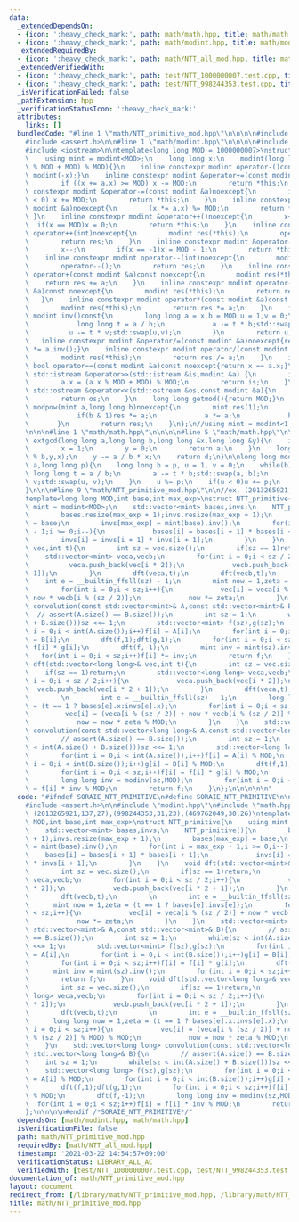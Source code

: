 ```yaml
---
data:
  _extendedDependsOn:
  - {icon: ':heavy_check_mark:', path: math/math.hpp, title: math/math.hpp}
  - {icon: ':heavy_check_mark:', path: math/modint.hpp, title: math/modint.hpp}
  _extendedRequiredBy:
  - {icon: ':heavy_check_mark:', path: math/NTT_all_mod.hpp, title: math/NTT_all_mod.hpp}
  _extendedVerifiedWith:
  - {icon: ':heavy_check_mark:', path: test/NTT_1000000007.test.cpp, title: test/NTT_1000000007.test.cpp}
  - {icon: ':heavy_check_mark:', path: test/NTT_998244353.test.cpp, title: test/NTT_998244353.test.cpp}
  _isVerificationFailed: false
  _pathExtension: hpp
  _verificationStatusIcon: ':heavy_check_mark:'
  attributes:
    links: []
  bundledCode: "#line 1 \"math/NTT_primitive_mod.hpp\"\n\n\n\n#include <vector>\n\
    #include <assert.h>\n\n#line 1 \"math/modint.hpp\"\n\n\n\n#include <algorithm>\n\
    #include <iostream>\n\ntemplate<long long MOD = 1000000007>\nstruct modint {\n\
    \    using mint = modint<MOD>;\n    long long x;\n    modint(long long a = 0):x((a\
    \ % MOD + MOD) % MOD){}\n    inline constexpr modint operator-()const noexcept{return\
    \ modint(-x);}\n    inline constexpr modint &operator+=(const modint &a)noexcept{\n\
    \        if ((x += a.x) >= MOD) x -= MOD;\n        return *this;\n    }\n    inline\
    \ constexpr modint &operator-=(const modint &a)noexcept{\n        if ((x -= a.x)\
    \ < 0) x += MOD;\n        return *this;\n    }\n    inline constexpr modint &operator*=(const\
    \ modint &a)noexcept{\n        (x *= a.x) %= MOD;\n        return *this;\n   \
    \ }\n    inline constexpr modint &operator++()noexcept{\n        x++;\n      \
    \  if(x == MOD)x = 0;\n        return *this;\n    }\n    inline constexpr modint\
    \ operator++(int)noexcept{\n        modint res(*this);\n        operator++();\n\
    \        return res;\n    }\n    inline constexpr modint &operator--()noexcept{\n\
    \        x--;\n        if(x == -1)x = MOD - 1;\n        return *this;\n    }\n\
    \    inline constexpr modint operator--(int)noexcept{\n        modint res(*this);\n\
    \        operator--();\n        return res;\n    }\n    inline constexpr modint\
    \ operator+(const modint &a)const noexcept{\n        modint res(*this);\n    \
    \    return res += a;\n    }\n    inline constexpr modint operator-(const modint\
    \ &a)const noexcept{\n        modint res(*this);\n        return res -= a;\n \
    \   }\n    inline constexpr modint operator*(const modint &a)const noexcept{\n\
    \        modint res(*this);\n        return res *= a;\n    }\n    inline constexpr\
    \ modint inv()const{\n        long long a = x,b = MOD,u = 1,v = 0;\n        while(b){\n\
    \            long long t = a / b;\n            a -= t * b;std::swap(a,b);\n  \
    \          u -= t * v;std::swap(u,v);\n        }\n        return u;\n    }\n \
    \   inline constexpr modint &operator/=(const modint &a)noexcept{return (*this)\
    \ *= a.inv();}\n    inline constexpr modint operator/(const modint &a)const noexcept{\n\
    \        modint res(*this);\n        return res /= a;\n    }\n    inline constexpr\
    \ bool operator==(const modint &a)const noexcept{return x == a.x;}\n    friend\
    \ std::istream &operator>>(std::istream &is,modint &a) {\n        is >> a.x;\n\
    \        a.x = (a.x % MOD + MOD) % MOD;\n        return is;\n    }\n    friend\
    \ std::ostream &operator<<(std::ostream &os,const modint &a){\n        os << a.x;\n\
    \        return os;\n    }\n    long long getmod(){return MOD;}\n    friend mint\
    \ modpow(mint a,long long b)noexcept{\n        mint res(1);\n        while(b){\n\
    \            if(b & 1)res *= a;\n            a *= a;\n            b >>= 1;\n \
    \       }\n        return res;\n    }\n};\n//using mint = modint<1'000'000'007>::mint;\n\
    \n\n\n#line 1 \"math/math.hpp\"\n\n\n\n#line 5 \"math/math.hpp\"\n\nlong long\
    \ extgcd(long long a,long long b,long long &x,long long &y){\n    if(b == 0){\n\
    \        x = 1;\n        y = 0;\n        return a;\n    }\n    long long d = extgcd(b,a\
    \ % b,y,x);\n    y -= a / b * x;\n    return d;\n}\n\nlong long modinv(long long\
    \ a,long long p){\n    long long b = p, u = 1, v = 0;\n    while(b){\n       \
    \ long long t = a / b;\n        a -= t * b;std::swap(a, b);\n        u -= t *\
    \ v;std::swap(u, v);\n    }\n    u %= p;\n    if(u < 0)u += p;\n    return u;\n\
    }\n\n\n#line 9 \"math/NTT_primitive_mod.hpp\"\n\n//ex. (2013265921,137,27),(998244353,31,23),(469762049,30,26)\n\
    template<long long MOD,int base,int max_exp>\nstruct NTT_primitive{\n    using\
    \ mint = modint<MOD>;\n    std::vector<mint> bases,invs;\n    NTT_primitive(){\n\
    \        bases.resize(max_exp + 1);invs.resize(max_exp + 1);\n        bases[max_exp]\
    \ = base;\n        invs[max_exp] = mint(base).inv();\n        for(int i = max_exp\
    \ - 1;i >= 0;i--){\n            bases[i] = bases[i + 1] * bases[i + 1];\n    \
    \        invs[i] = invs[i + 1] * invs[i + 1];\n        }\n    }\n    void dft(std::vector<mint>&\
    \ vec,int t){\n        int sz = vec.size();\n        if(sz == 1)return;\n    \
    \    std::vector<mint> veca,vecb;\n        for(int i = 0;i < sz / 2;i++){\n  \
    \          veca.push_back(vec[i * 2]);\n            vecb.push_back(vec[i * 2 +\
    \ 1]);\n        }\n        dft(veca,t);\n        dft(vecb,t);\n        \n    \
    \    int e = __builtin_ffsll(sz) - 1;\n        mint now = 1,zeta = (t == 1 ? bases[e]:invs[e]);\n\
    \        for(int i = 0;i < sz;i++){\n            vec[i] = veca[i % (sz / 2)] +\
    \ now * vecb[i % (sz / 2)];\n            now *= zeta;\n        }\n    }\n    std::vector<mint>\
    \ convolution(const std::vector<mint>& A,const std::vector<mint>& B){\n      \
    \  // assert(A.size() == B.size());\n        int sz = 1;\n        while(sz < int(A.size()\
    \ + B.size()))sz <<= 1;\n        std::vector<mint> f(sz),g(sz);\n        for(int\
    \ i = 0;i < int(A.size());i++)f[i] = A[i];\n        for(int i = 0;i < int(B.size());i++)g[i]\
    \ = B[i];\n        dft(f,1);dft(g,1);\n        for(int i = 0;i < sz;i++)f[i] =\
    \ f[i] * g[i];\n        dft(f,-1);\n        mint inv = mint(sz).inv();\n     \
    \   for(int i = 0;i < sz;i++)f[i] *= inv;\n        return f;\n    }\n    void\
    \ dft(std::vector<long long>& vec,int t){\n        int sz = vec.size();\n    \
    \    if(sz == 1)return;\n        std::vector<long long> veca,vecb;\n        for(int\
    \ i = 0;i < sz / 2;i++){\n            veca.push_back(vec[i * 2]);\n          \
    \  vecb.push_back(vec[i * 2 + 1]);\n        }\n        dft(veca,t);\n        dft(vecb,t);\n\
    \        \n        int e = __builtin_ffsll(sz) - 1;\n        long long now = 1,zeta\
    \ = (t == 1 ? bases[e].x:invs[e].x);\n        for(int i = 0;i < sz;i++){\n   \
    \         vec[i] = (veca[i % (sz / 2)] + now * vecb[i % (sz / 2)] % MOD) % MOD;\n\
    \            now = now * zeta % MOD;\n        }\n    }\n    std::vector<long long>\
    \ convolution(const std::vector<long long>& A,const std::vector<long long>& B){\n\
    \        // assert(A.size() == B.size());\n        int sz = 1;\n        while(sz\
    \ < int(A.size() + B.size()))sz <<= 1;\n        std::vector<long long> f(sz),g(sz);\n\
    \        for(int i = 0;i < int(A.size());i++)f[i] = A[i] % MOD;\n        for(int\
    \ i = 0;i < int(B.size());i++)g[i] = B[i] % MOD;\n        dft(f,1);dft(g,1);\n\
    \        for(int i = 0;i < sz;i++)f[i] = f[i] * g[i] % MOD;\n        dft(f,-1);\n\
    \        long long inv = modinv(sz,MOD);\n        for(int i = 0;i < sz;i++)f[i]\
    \ = f[i] * inv % MOD;\n        return f;\n    }\n};\n\n\n\n\n"
  code: "#ifndef SORAIE_NTT_PRIMITIVE\n#define SORAIE_NTT_PRIMITIVE\n\n#include <vector>\n\
    #include <assert.h>\n\n#include \"modint.hpp\"\n#include \"math.hpp\"\n\n//ex.\
    \ (2013265921,137,27),(998244353,31,23),(469762049,30,26)\ntemplate<long long\
    \ MOD,int base,int max_exp>\nstruct NTT_primitive{\n    using mint = modint<MOD>;\n\
    \    std::vector<mint> bases,invs;\n    NTT_primitive(){\n        bases.resize(max_exp\
    \ + 1);invs.resize(max_exp + 1);\n        bases[max_exp] = base;\n        invs[max_exp]\
    \ = mint(base).inv();\n        for(int i = max_exp - 1;i >= 0;i--){\n        \
    \    bases[i] = bases[i + 1] * bases[i + 1];\n            invs[i] = invs[i + 1]\
    \ * invs[i + 1];\n        }\n    }\n    void dft(std::vector<mint>& vec,int t){\n\
    \        int sz = vec.size();\n        if(sz == 1)return;\n        std::vector<mint>\
    \ veca,vecb;\n        for(int i = 0;i < sz / 2;i++){\n            veca.push_back(vec[i\
    \ * 2]);\n            vecb.push_back(vec[i * 2 + 1]);\n        }\n        dft(veca,t);\n\
    \        dft(vecb,t);\n        \n        int e = __builtin_ffsll(sz) - 1;\n  \
    \      mint now = 1,zeta = (t == 1 ? bases[e]:invs[e]);\n        for(int i = 0;i\
    \ < sz;i++){\n            vec[i] = veca[i % (sz / 2)] + now * vecb[i % (sz / 2)];\n\
    \            now *= zeta;\n        }\n    }\n    std::vector<mint> convolution(const\
    \ std::vector<mint>& A,const std::vector<mint>& B){\n        // assert(A.size()\
    \ == B.size());\n        int sz = 1;\n        while(sz < int(A.size() + B.size()))sz\
    \ <<= 1;\n        std::vector<mint> f(sz),g(sz);\n        for(int i = 0;i < int(A.size());i++)f[i]\
    \ = A[i];\n        for(int i = 0;i < int(B.size());i++)g[i] = B[i];\n        dft(f,1);dft(g,1);\n\
    \        for(int i = 0;i < sz;i++)f[i] = f[i] * g[i];\n        dft(f,-1);\n  \
    \      mint inv = mint(sz).inv();\n        for(int i = 0;i < sz;i++)f[i] *= inv;\n\
    \        return f;\n    }\n    void dft(std::vector<long long>& vec,int t){\n\
    \        int sz = vec.size();\n        if(sz == 1)return;\n        std::vector<long\
    \ long> veca,vecb;\n        for(int i = 0;i < sz / 2;i++){\n            veca.push_back(vec[i\
    \ * 2]);\n            vecb.push_back(vec[i * 2 + 1]);\n        }\n        dft(veca,t);\n\
    \        dft(vecb,t);\n        \n        int e = __builtin_ffsll(sz) - 1;\n  \
    \      long long now = 1,zeta = (t == 1 ? bases[e].x:invs[e].x);\n        for(int\
    \ i = 0;i < sz;i++){\n            vec[i] = (veca[i % (sz / 2)] + now * vecb[i\
    \ % (sz / 2)] % MOD) % MOD;\n            now = now * zeta % MOD;\n        }\n\
    \    }\n    std::vector<long long> convolution(const std::vector<long long>& A,const\
    \ std::vector<long long>& B){\n        // assert(A.size() == B.size());\n    \
    \    int sz = 1;\n        while(sz < int(A.size() + B.size()))sz <<= 1;\n    \
    \    std::vector<long long> f(sz),g(sz);\n        for(int i = 0;i < int(A.size());i++)f[i]\
    \ = A[i] % MOD;\n        for(int i = 0;i < int(B.size());i++)g[i] = B[i] % MOD;\n\
    \        dft(f,1);dft(g,1);\n        for(int i = 0;i < sz;i++)f[i] = f[i] * g[i]\
    \ % MOD;\n        dft(f,-1);\n        long long inv = modinv(sz,MOD);\n      \
    \  for(int i = 0;i < sz;i++)f[i] = f[i] * inv % MOD;\n        return f;\n    }\n\
    };\n\n\n\n#endif /*SORAIE_NTT_PRIMITIVE*/"
  dependsOn: [math/modint.hpp, math/math.hpp]
  isVerificationFile: false
  path: math/NTT_primitive_mod.hpp
  requiredBy: [math/NTT_all_mod.hpp]
  timestamp: '2021-03-22 14:54:57+09:00'
  verificationStatus: LIBRARY_ALL_AC
  verifiedWith: [test/NTT_1000000007.test.cpp, test/NTT_998244353.test.cpp]
documentation_of: math/NTT_primitive_mod.hpp
layout: document
redirect_from: [/library/math/NTT_primitive_mod.hpp, /library/math/NTT_primitive_mod.hpp.html]
title: math/NTT_primitive_mod.hpp
---
```

